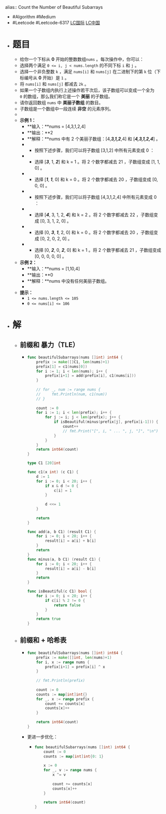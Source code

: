 alias:: Count the Number of Beautiful Subarrays

- #Algorithm #Medium
- #Leetcode #Leetcode-6317 [LC国际](https://leetcode.com/problems/count-the-number-of-beautiful-subarrays/) [LC中国](https://leetcode.cn/problems/count-the-number-of-beautiful-subarrays/)
- # 题目
	- 给你一个下标从 **0** 开始的整数数组`nums` 。每次操作中，你可以：
	- 选择两个满足 `0 <= i, j < nums.length` 的不同下标 `i` 和 `j` 。
	- 选择一个非负整数 `k` ，满足 `nums[i]` 和 `nums[j]` 在二进制下的第 `k` 位（下标编号从 **0** 开始）是 `1` 。
	- 将 `nums[i]` 和 `nums[j]` 都减去 `2k` 。
	- 如果一个子数组内执行上述操作若干次后，该子数组可以变成一个全为 `0` 的数组，那么我们称它是一个 **美丽** 的子数组。
	- 请你返回数组 `nums` 中 **美丽子数组** 的数目。
	- 子数组是一个数组中一段连续 **非空** 的元素序列。
	-
	- **示例 1：**
		- **输入：**nums = [4,3,1,2,4]
		- **输出：**2
		- **解释：**nums 中有 2 个美丽子数组：[4,***3,1,2***,4] 和 [***4,3,1,2,4***] 。
		- - 按照下述步骤，我们可以将子数组 [3,1,2] 中所有元素变成 0 ：
		- - 选择 [***3***, 1, ***2***] 和 k = 1 。将 2 个数字都减去 21 ，子数组变成 [1, 1, 0] 。
		- - 选择 [***1***, ***1***, 0] 和 k = 0 。将 2 个数字都减去 20 ，子数组变成 [0, 0, 0] 。
		- - 按照下述步骤，我们可以将子数组 [4,3,1,2,4] 中所有元素变成 0 ：
		- - 选择 [***4***, 3, 1, 2, ***4***] 和 k = 2 。将 2 个数字都减去 22 ，子数组变成 [0, 3, 1, 2, 0] 。
		- - 选择 [0, ***3***, ***1***, 2, 0] 和 k = 0 。将 2 个数字都减去 20 ，子数组变成 [0, 2, 0, 2, 0] 。
		- - 选择 [0, ***2***, 0, ***2***, 0] 和 k = 1 。将 2 个数字都减去 21 ，子数组变成 [0, 0, 0, 0, 0] 。
	- **示例 2：**
		- **输入：**nums = [1,10,4]
		- **输出：**0
		- **解释：**nums 中没有任何美丽子数组。
		-
	- **提示：**
		- `1 <= nums.length <= 105`
		- `0 <= nums[i] <= 106`
- # 解
	- ## 前缀和 暴力（TLE）
		- ```go
		  func beautifulSubarrays(nums []int) int64 {
		      prefix := make([]C1, len(nums)+1)
		      prefix[1] = c1(nums[0])
		      for i := 1; i < len(nums); i++ {
		          prefix[i+1] = add(prefix[i], c1(nums[i]))
		      }
		      
		      // for _, num := range nums {
		      //     fmt.Println(num, c1(num))
		      // }
		      
		      count := 0
		      for i := 1; i < len(prefix); i++ {
		          for j := i; j < len(prefix); j++ {
		              if isBeautiful(minus(prefix[j], prefix[i-1])) {
		                  count++
		                  // fmt.Print("[", i, " ... ", j, "]", "\n")
		              }
		          }
		      }
		      return int64(count)
		  }
		  
		  type C1 [20]int
		  
		  func c1(x int) (c C1) {
		      d := 1
		      for i := 0; i < 20; i++ {
		          if x & d != 0 {
		              c[i] = 1
		          }
		          
		          d <<= 1
		      }
		      
		      return 
		  }
		  
		  func add(a, b C1) (result C1) {
		      for i := 0; i < 20; i++ {
		          result[i] = a[i] + b[i]
		      }
		      return
		  }
		  func minus(a, b C1) (result C1) {
		      for i := 0; i < 20; i++ {
		          result[i] = a[i] - b[i]
		      }
		      return
		  }
		  
		  func isBeautiful(c C1) bool {
		      for i := 0; i < 20; i++ {
		          if c[i] % 2 != 0 {
		              return false
		          }
		      }
		      return true
		  }
		  ```
	- ## 前缀和 + 哈希表
		- ```go
		  func beautifulSubarrays(nums []int) int64 {
		      prefix := make([]int, len(nums)+1)
		      for i, x := range nums {
		          prefix[i+1] = prefix[i] ^ x
		      }
		      
		      // fmt.Println(prefix)
		      
		      count := 0
		      counts := map[int]int{}
		      for _, x := range prefix {
		          count += counts[x]
		          counts[x]++
		      }
		      
		      return int64(count)
		  }
		  
		  ```
		- 更进一步优化：
			- ```go
			  func beautifulSubarrays(nums []int) int64 {
			      count := 0
			      counts := map[int]int{0: 1}
			      
			      x := 0
			      for _, v := range nums {
			          x ^= v
			          
			          count += counts[x]
			          counts[x]++
			      }
			      
			      return int64(count)
			  }
			  
			  ```